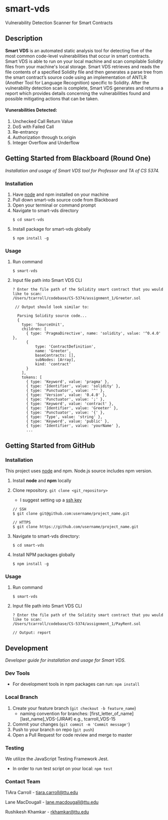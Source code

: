 # smart-vds
Vulnerability Detection Scanner for Smart Contracts

## Description
**Smart VDS** is an automated static analysis tool for detecting five of the most common code-level vulnerabilities that 
occur in smart contracts. Smart VDS is able to run on your local machine and scan compilable Solidity files from your
machine's local storage. Smart VDS retrieves and reads the file contents of a specified Solidity file and then generates
a parse tree from the smart contract’s source code using an implementation of ANTLR 
(Another Tool for Language Recognition) specific to Solidity. After the vulnerability detection scan is complete, 
Smart VDS generates and returns a report which provides details concerning the vulnerabilities found and possible 
mitigating actions that can be taken.

#### Vunerabilities Detected:
1. Unchecked Call Return Value
2. DoS with Failed Call
3. Re-entrancy
4. Authorization through tx.origin
5. Integer Overflow and Underflow

## Getting Started from Blackboard (Round One)
*Installation and usage of Smart VDS tool for Professor and TA of CS 5374.*

### Installation
1. Have [node](https://nodejs.org/en/download/) and npm installed on your machine
2. Pull down smart-vds source code from Blackboard
3. Open your terminal or command prompt
4. Navigate to smart-vds directory
   ```shell
   $ cd smart-vds
   ```
5. Install package for smart-vds globally
   ```shell
   $ npm install -g
   ```

### Usage
1. Run command
    ```shell
    $ smart-vds
    ```
2. Input file path into Smart VDS CLI
    ```shell
    ? Enter the file path of the Solidity smart contract that you would like to scan: 
   /Users/tcarroll/codebase/CS-5374/assignment_1/Greeter.sol
    ```
   ```shell
    // Output should look similar to:
      
     Parsing Solidity source code...
     {
       type: 'SourceUnit',
       children: [
         { type: 'PragmaDirective', name: 'solidity', value: '^0.4.0' },
         {
             type: 'ContractDefinition',
             name: 'Greeter',
             baseContracts: [],
             subNodes: [Array],
             kind: 'contract'
         }
       ],
       tokens: [
         { type: 'Keyword', value: 'pragma' },
         { type: 'Identifier', value: 'solidity' },
         { type: 'Punctuator', value: '^' },
         { type: 'Version', value: '0.4.0' },
         { type: 'Punctuator', value: ';' },
         { type: 'Keyword', value: 'contract' },
         { type: 'Identifier', value: 'Greeter' },
         { type: 'Punctuator', value: '{' },
         { type: 'Type', value: 'string' },
         { type: 'Keyword', value: 'public' },
         { type: 'Identifier', value: 'yourName' },
         ...
   ```
      
## Getting Started from GitHub

### Installation
This project uses [node](https://nodejs.org/en/download/) and npm. Node.js source includes npm version.
1. Install **node** and **npm** locally
2. Clone repository. `git clone <git_repository>`
    - I suggest setting up a [ssh key](https://docs.github.com/en/authentication/connecting-to-github-with-ssh/adding-a-new-ssh-key-to-your-github-account)
    ```shell
    // SSH
    $ git clone git@github.com:username/project_name.git

    // HTTPS
    $ git clone https://github.com/username/project_name.git
    ```
3. Navigate to smart-vds directory: 
   ```shell
   $ cd smart-vds
   ```

5. Install NPM packages globally
    ```shell
    $ npm install -g
    ```
### Usage
1. Run command
    ```shell
    $ smart-vds
    ```
2. Input file path into Smart VDS CLI
    ```shell
    ? Enter the file path of the Solidity smart contract that you would like to scan: 
   /Users/tcarroll/codebase/CS-5374/assignment_1/PayRent.sol
   
   // Output: report
    ```
   
## Development
*Developer guide for installation and usage for Smart VDS.*
### Dev Tools
- For development tools in npm packages can run: `npm install`
### Local Branch
1. Create your feature branch (`git checkout -b feature_name`)
    - naming convention for branches: [first_letter_of_name][last_name]_VDS-[JIRA#] e.g., tcarroll_VDS-15
2. Commit your changes (`git commit -m 'Commit message'`)
3. Push to your branch on repo (`git push`)
5. Open a Pull Request for code review and merge to master

### Testing
We utilize the JavaScript Testing Framework Jest.
- In order to run test script on your local: `npm test`

### Contact Team
TiAra Carroll - tiara.carroll@ttu.edu

Lane MacDougall - lane.macdougall@ttu.edu

Rushikesh Khamkar - rkhamkar@ttu.edu

